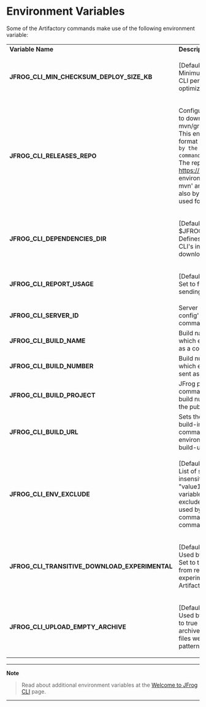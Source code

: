 
# Environment Variables

Some of the Artifactory commands make use of the following environment variable:

|                                                    |                                                                                                                                                                                                                                                                                                                                                                                                                                                                     |
|----------------------------------------------------|---------------------------------------------------------------------------------------------------------------------------------------------------------------------------------------------------------------------------------------------------------------------------------------------------------------------------------------------------------------------------------------------------------------------------------------------------------------------|
| **Variable Name**                                  | **Description**                                                                                                                                                                                                                                                                                                                                                                                                                                                     |
| **JFROG\_CLI\_MIN\_CHECKSUM\_DEPLOY\_SIZE\_KB**    | <p>[Default: 10]<br>Minimum file size in KB for which JFrog CLI performs checksum deploy optimization.</p>                                                                                                                                                                                                                                                                                                                                                          |
| **JFROG\_CLI\_RELEASES\_REPO**                     | <p>Configured Artifactory repository name to download the jar needed by the mvn/gradle command.<br>This environment variable's value format should be <code>&#x3C;server ID configured by the 'jf c add' command>/&#x3C;repo name></code>.<br>The repository should proxy https://releases.jfrog.io.<br>This environment variable is used by the 'jf mvn' and 'jf gradle' commands, and also by the 'jf audit' command, when used for maven or gradle projects.</p> |
| **JFROG\_CLI\_DEPENDENCIES\_DIR**                  | <p>[Default: $JFROG_CLI_HOME_DIR/dependencies]<br>Defines the directory to which JFrog CLI's internal dependencies are downloaded.</p>                                                                                                                                                                                                                                                                                                                              |
| **JFROG\_CLI\_REPORT\_USAGE**                      | <p>[Default: true]<br>Set to false to block JFrog CLI from sending usage statistics to Artifactory.</p>                                                                                                                                                                                                                                                                                                                                                             |
| **JFROG\_CLI\_SERVER\_ID**                         | Server ID configured using the 'jf config' command, unless sent as a command argument or option.                                                                                                                                                                                                                                                                                                                                                                    |
| **JFROG\_CLI\_BUILD\_NAME**                        | Build name to be used by commands which expect a build name, unless sent as a command argument or option.                                                                                                                                                                                                                                                                                                                                                           |
| **JFROG\_CLI\_BUILD\_NUMBER**                      | Build number to be used by commands which expect a build number, unless sent as a command argument or option.                                                                                                                                                                                                                                                                                                                                                       |
| **JFROG\_CLI\_BUILD\_PROJECT**                     | JFrog project key to be used by commands that expect build name and build number. Determines the project of the published build.                                                                                                                                                                                                                                                                                                                                    |
| **JFROG\_CLI\_BUILD\_URL**                         | Sets the CI server build URL in the build-info. The "jf rt build-publish" command uses the value of this environment variable unless the --build-url command option is sent.                                                                                                                                                                                                                                                                                        |
| **JFROG\_CLI\_ENV\_EXCLUDE**                       | <p>[Default: *password*;*secret*;*key*;*token*]<br>List of semicolon-separated(;) case insensitive patterns in the form of "value1;value2;...". Environment variables match those patterns will be excluded. This environment variable is used by the "jf rt build-publish" command, in case the --env-exclude command option is not sent.</p>                                                                                                                      |
| **JFROG\_CLI\_TRANSITIVE\_DOWNLOAD\_EXPERIMENTAL** | <p>[Default: false]<br>Used by the "jf rt download" command. Set to true to download artifacts also from remote repositories. This feature is experimental and available on Artifactory version 7.17.0 or higher.</p>                                                                                                                                                                                                                                               |
| **JFROG\_CLI\_UPLOAD\_EMPTY\_ARCHIVE**             | <p>[Default: false]<br>Used by the "jf rt upload" command. Set to true if you'd like to upload an empty archive when '--archive' is set but all files were excluded by exclusions pattern.</p>                                                                                                                                                                                                                                                                      |

***

**Note**

> Read about additional environment variables at the [Welcome to JFrog CLI](../../README.md) page.

***
